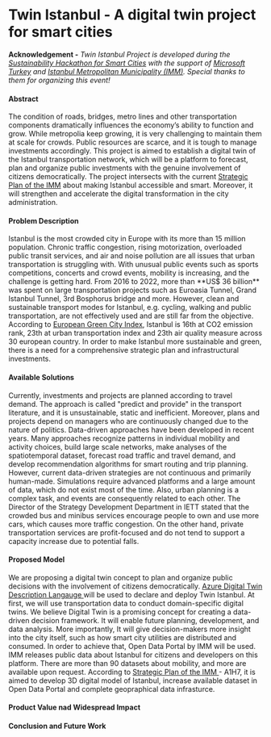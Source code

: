 # Twin Istanbul - A digital twin project for smart cities

**Acknowledgement -** *Twin Istanbul Project is developed during the [Sustainability Hackathon for Smart Cities](https://surdurulebilirsehirler.ist) with the support of [Microsoft Turkey](https://www.microsoft.com/tr-tr) and [Istanbul Metropolitan Municipality (IMM)](http://ibb.istanbul/). Special thanks to them for organizing this event!*

<h4> Abstract </h4> The condition of roads, bridges, metro lines and other transportation components dramatically influences the economy’s ability to function and grow. While metropolia keep growing, it is very challenging to maintain them at scale for crowds. Public resources are scarce, and it is tough to manage investments accordingly. This project is aimed to establish a digital twin of the Istanbul transportation network, which will be a platform to forecast, plan and organize public investments with the genuine involvement of citizens democratically. The project intersects with the current <a href="https://www.ibb.istanbul/Uploads/2020/2/iBB-STRATEJIK-PLAN-2020-2024.pdf">Strategic Plan of the IMM</a> about making Istanbul accessible and smart. Moreover, it will strengthen and accelerate the digital transformation in the city administration. 

<h4> Problem Description </h4> Istanbul is the most crowded city in Europe with its more than 15 million population. Chronic traffic congestion, rising motorization, overloaded public transit services, and air and noise pollution are all issues that urban transportation is struggling with. With unusual public events such as sports competitions, concerts and crowd events, mobility is increasing, and the challenge is getting hard. From 2016 to 2022, more than **US$ 36 billion** was spent on large transportation projects such as Euroasia Tunnel, Grand Istanbul Tunnel, 3rd Bosphorus bridge and more. However, clean and sustainable transport modes for Istanbul, e.g. cycling, walking and public transportation, are not effectively used and are still far from the objective. According to <a href="https://assets.new.siemens.com/siemens/assets/api/uuid:fddc99e7-5907-49aa-92c4-610c0801659e/european-green-city-index.pdf"> European Green City Index</a>, Istanbul is 16th at CO2 emission rank, 23th at urban transportation index and 23th air quality measure across 30 european country. In order to make Istanbul more sustainable and green, there is a need for a comprehensive strategic plan and infrastructural investments. 

<h4> Available Solutions </h4> Currently, investments and projects are planned according to travel demand. The approach is called "predict and provide" in the transport literature, and it is unsustainable, static and inefficient. Moreover, plans and projects depend on managers who are continuously changed due to the nature of politics. Data-driven approaches have been developed in recent years. Many approaches recognize patterns in individual mobility and activity choices, build large scale networks, make analyses of the spatiotemporal dataset, forecast road traffic and travel demand, and develop recommendation algorithms for smart routing and trip planning. However, current data-driven strategies are not continuous and primarily human-made. Simulations require advanced platforms and a large amount of data, which do not exist most of the time. Also, urban planning is a complex task, and events are consequently related to each other. The Director of the Strategy Development Department in IETT stated that the crowded bus and minibus services encourage people to own and use more cars, which causes more traffic congestion. On the other hand, private transportation services are profit-focused and do not tend to support a capacity increase due to potential falls.

<h4> Proposed Model </h4> We are proposing a digital twin concept to plan and organize public decisions with the involvement of citizens democratically. <a href="https://docs.microsoft.com/en-us/azure/digital-twins"> Azure Digital Twin Description Langauge </a> will be used to declare and deploy Twin Istanbul. At first, we will use transportation data to conduct domain-specific digital twins. We believe Digital Twin is a promising concept for creating a data-driven decision framework. It will enable future planning, development, and data analysis. More importantly, It will give decision-makers more insight into the city itself, such as how smart city utilities are distributed and consumed. In order to achieve that, Open Data Portal by IMM will be used. IMM releases public data about Istanbul for citizens and developers on this platform. There are more than 90 datasets about mobility, and more are available upon request. According to <a href="https://www.ibb.istanbul/Uploads/2020/2/iBB-STRATEJIK-PLAN-2020-2024.pdf"> Strategic Plan of the IMM <a> - A1H7, it is aimed to develop 3D digital model of Istanbul, increase available dataset in Open Data Portal and complete geopraphical data infrasturce. 

<h4> Product Value nad Widespread Impact</h4>

<h4> Conclusion and Future Work </h4>




